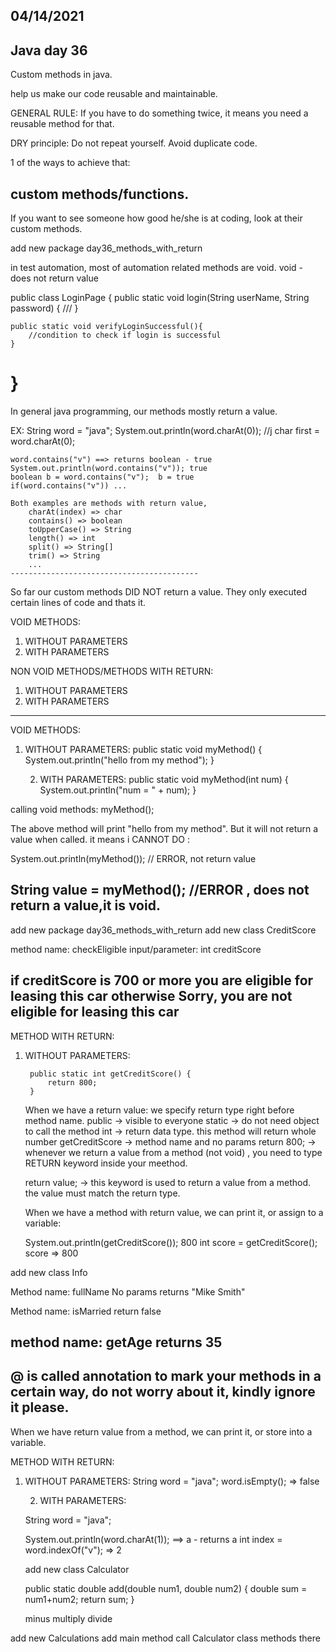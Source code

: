 
04/14/2021
----------

Java day 36
-----------

Custom methods in java.

help us make our code reusable and maintainable.

GENERAL RULE: If you have to do something twice, it means you need a reusable method for that.

DRY principle: Do not repeat yourself. Avoid duplicate code.

1 of the ways to achieve that:

custom methods/functions.
---------------------------------

If you want to see someone how good he/she is at coding, look at their custom methods.

add new package day36_methods_with_return

in test automation, most of automation related methods are void. void - does not return value

public class LoginPage {
public static void login(String userName, String password) {
///
}

	public static void verifyLoginSuccessful(){
		//condition to check if login is successful
	}

}
====================================

In general java programming, our methods mostly return a value.

EX:
String word = "java";
System.out.println(word.charAt(0)); //j
char first = word.charAt(0);

	word.contains("v") ==> returns boolean - true
	System.out.println(word.contains("v")); true
	boolean b = word.contains("v");  b = true
	if(word.contains("v")) ...

	Both examples are methods with return value,
		charAt(index) => char
		contains() => boolean
		toUpperCase() => String
		length() => int
		split() => String[]
		trim() => String
		...
	------------------------------------------

So far our custom methods DID NOT return a value. They only executed certain lines of code and thats it.

VOID METHODS:
1) WITHOUT PARAMETERS
2) WITH PARAMETERS

NON VOID METHODS/METHODS WITH RETURN:
1) WITHOUT PARAMETERS
2) WITH PARAMETERS
-------------------------------
VOID METHODS:
1) WITHOUT PARAMETERS:
public static void myMethod() {
System.out.println("hello from my method");
}

	2) WITH PARAMETERS:
		public static void myMethod(int num) {
			System.out.println("num = " + num);
		}

calling void methods:
myMethod();

The above method will print "hello from my method". But it will not return a value when called. it means i CANNOT DO :


System.out.println(myMethod()); // ERROR, not return value

String value = myMethod(); //ERROR , does not return a value,it is void.
----------------------------------------
add new package day36_methods_with_return
add new class CreditScore

method name:
checkEligible
input/parameter:
int creditScore

if creditScore is 700 or more
you are eligible for leasing this car
otherwise
Sorry, you are not eligible for leasing this car
-----------------------------------

METHOD WITH RETURN:
1) WITHOUT PARAMETERS:

		public static int getCreditScore() {
			return 800;
		}
	When we have a return value: we specify return type right before method name.
	public -> visible to everyone
	static -> do not need object to call the method
	int -> return data type. this method will return whole number
	getCreditScore -> method name and no params
	return 800; -> whenever we return a value from a method (not void) , you need to type RETURN keyword inside your meethod.

	return value; -> this keyword is used to return a value from a method. the value must match the return type.

	When we have a method with return value, we can print it, or assign to a variable:

	System.out.println(getCreditScore()); 800
	int score = getCreditScore();
	score => 800

add new class Info

Method name: fullName
No params
returns "Mike Smith"

Method name: isMarried
return false

method name: getAge
returns 35
------------------------

@ is called annotation to mark your methods in a certain way, do not worry about it, kindly ignore it please.
------------------------

When we have return value from a method, we can print it, or store into a variable.

METHOD WITH RETURN:
1) WITHOUT PARAMETERS:
String word = "java";
word.isEmpty(); => false

	2) WITH PARAMETERS:

	String word = "java";

	System.out.println(word.charAt(1)); ==> a - returns a
	int index = word.indexOf("v"); => 2

	add new class Calculator

	public static double add(double num1, double num2) {
		double sum = num1+num2;
		return sum;
	}

	minus
	multiply
	divide


add new Calculations
add main method
call Calculator class methods there
